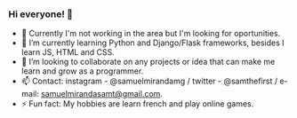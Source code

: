 ### Hi everyone! 👋

- 🔭 Currently I'm not working in the area but I'm looking for oportunities.
- 🌱 I’m currently learning Python and Django/Flask frameworks, besides I learn JS, HTML and CSS.
- 👯 I’m looking to collaborate on any projects or idea that can make me learn and grow as a programmer.
- 📫 Contact: instagram - @samuelmirandamg / twitter - @samthefirst / e-mail: samuelmirandasamt@gmail.com.
- ⚡ Fun fact: My hobbies are learn french and play online games.
